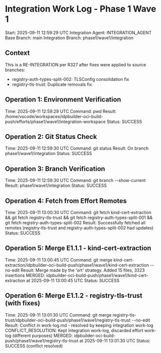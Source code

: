 # Integration Work Log - Phase 1 Wave 1
Start: 2025-09-11 12:59:29 UTC
Integration Agent: INTEGRATION_AGENT
Base Branch: main
Integration Branch: phase1/wave1/integration

## Context
This is a RE-INTEGRATION per R327 after fixes were applied to source branches:
- registry-auth-types-split-002: TLSConfig consolidation fix
- registry-tls-trust: Duplicate removals fix

## Operation 1: Environment Verification
Time: 2025-09-11 12:59:29 UTC
Command: pwd
Result: /home/vscode/workspaces/idpbuilder-oci-build-push/efforts/phase1/wave1/integration-workspace
Status: SUCCESS

## Operation 2: Git Status Check
Time: 2025-09-11 12:59:30 UTC
Command: git status
Result: On branch phase1/wave1/integration
Status: SUCCESS

## Operation 3: Branch Verification
Time: 2025-09-11 12:59:30 UTC
Command: git branch --show-current
Result: phase1/wave1/integration
Status: SUCCESS

## Operation 4: Fetch from Effort Remotes
Time: 2025-09-11 13:00:30 UTC
Command: git fetch kind-cert-extraction && git fetch registry-tls-trust && git fetch registry-auth-types-split-001 && git fetch registry-auth-types-split-002
Result: Successfully fetched all remotes (registry-tls-trust and registry-auth-types-split-002 had updates)
Status: SUCCESS

## Operation 5: Merge E1.1.1 - kind-cert-extraction
Time: 2025-09-11 13:00:45 UTC
Command: git merge kind-cert-extraction/idpbuilder-oci-build-push/phase1/wave1/kind-cert-extraction --no-edit
Result: Merge made by the 'ort' strategy. Added 15 files, 3323 insertions
MERGED: idpbuilder-oci-build-push/phase1/wave1/kind-cert-extraction at 2025-09-11 13:00:45 UTC
Status: SUCCESS

## Operation 6: Merge E1.1.2 - registry-tls-trust (with fixes)
Time: 2025-09-11 13:01:30 UTC
Command: git merge registry-tls-trust/idpbuilder-oci-build-push/phase1/wave1/registry-tls-trust --no-edit
Result: Conflict in work-log.md - resolved by keeping integration work-log
CONFLICT_RESOLUTION: Kept integration work-log, discarded effort work-log (different purposes)
MERGED: idpbuilder-oci-build-push/phase1/wave1/registry-tls-trust at 2025-09-11 13:01:30 UTC
Status: SUCCESS (conflict resolved)